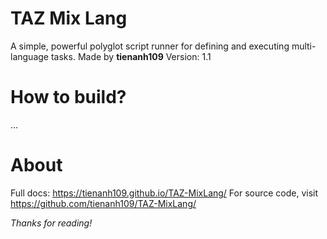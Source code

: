 # TAZ Mix Lang
A simple, powerful polyglot script runner for defining and executing multi-language tasks.
Made by **tienanh109**
Version: 1.1
# How to build?
...
# About
Full docs: https://tienanh109.github.io/TAZ-MixLang/
For source code, visit https://github.com/tienanh109/TAZ-MixLang/

*Thanks for reading!*
